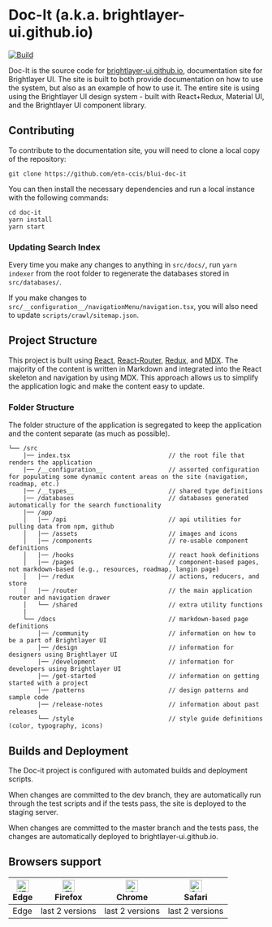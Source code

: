 # Doc-It (a.k.a. brightlayer-ui.github.io)

[![Build](https://github.com/etn-ccis/blui-doc-it/actions/workflows/blui-ci.yml/badge.svg?branch=master)](https://github.com/etn-ccis/blui-doc-it/actions/workflows/blui-ci.yml)

Doc-It is the source code for [brightlayer-ui.github.io](brightlayer-ui.github.io), documentation site for Brightlayer UI. The site is built to both provide documentation on how to use the system, but also as an example of how to use it. The entire site is using using the Brightlayer UI design system - built with React+Redux, Material UI, and the Brightlayer UI component library.

## Contributing

To contribute to the documentation site, you will need to clone a local copy of the repository:

```
git clone https://github.com/etn-ccis/blui-doc-it
```

You can then install the necessary dependencies and run a local instance with the following commands:

```
cd doc-it
yarn install
yarn start
```

### Updating Search Index

Every time you make any changes to anything in `src/docs/`, run `yarn indexer` from the root folder to regenerate the databases stored in `src/databases/`.

If you make changes to `src/__configuration__/navigationMenu/navigation.tsx`, you will also need to update `scripts/crawl/sitemap.json`.

## Project Structure

This project is built using [React](https://reactjs.org/), [React-Router](https://reacttraining.com/react-router/), [Redux](https://react-redux.js.org/), and [MDX](https://mdxjs.com/). The majority of the content is written in Markdown and integrated into the React skeleton and navigation by using MDX. This approach allows us to simplify the application logic and make the content easy to update.

### Folder Structure

The folder structure of the application is segregated to keep the application and the content separate (as much as possible).

```
└── /src
    |── index.tsx                           // the root file that renders the application
    |── /__configuration__                  // assorted configuration for populating some dynamic content areas on the site (navigation, roadmap, etc.)
    |── /__types__                          // shared type definitions
    |── /databases                          // databases generated automatically for the search functionality
    |── /app
    │   |── /api                            // api utilities for pulling data from npm, github
    │   |── /assets                         // images and icons
    │   |── /components                     // re-usable component definitions
    │   |── /hooks                          // react hook definitions
    │   |── /pages                          // component-based pages, not markdown-based (e.g., resources, roadmap, langin page)
    │   |── /redux                          // actions, reducers, and store
    │   |── /router                         // the main application router and navigation drawer
    │   └── /shared                         // extra utility functions
    |
    └── /docs                               // markdown-based page definitions
        |── /community                      // information on how to be a part of Brightlayer UI
        |── /design                         // information for designers using Brightlayer UI
        |── /development                    // information for developers using Brightlayer UI
        |── /get-started                    // information on getting started with a project
        |── /patterns                       // design patterns and sample code
        |── /release-notes                  // information about past releases
        └── /style                          // style guide definitions (color, typography, icons)
```

## Builds and Deployment

The Doc-it project is configured with automated builds and deployment scripts.

When changes are committed to the dev branch, they are automatically run through the test scripts and if the tests pass, the site is deployed to the staging server.

When changes are committed to the master branch and the tests pass, the changes are automatically deployed to brightlayer-ui.github.io.

## Browsers support

| [<img src="https://raw.githubusercontent.com/alrra/browser-logos/master/src/edge/edge_48x48.png" alt="IE / Edge" width="24px" height="24px" />](http://godban.github.io/browsers-support-badges/)</br>Edge | [<img src="https://raw.githubusercontent.com/alrra/browser-logos/master/src/firefox/firefox_48x48.png" alt="Firefox" width="24px" height="24px" />](http://godban.github.io/browsers-support-badges/)</br>Firefox | [<img src="https://raw.githubusercontent.com/alrra/browser-logos/master/src/chrome/chrome_48x48.png" alt="Chrome" width="24px" height="24px" />](http://godban.github.io/browsers-support-badges/)</br>Chrome | [<img src="https://raw.githubusercontent.com/alrra/browser-logos/master/src/safari/safari_48x48.png" alt="Safari" width="24px" height="24px" />](http://godban.github.io/browsers-support-badges/)</br>Safari |
| ---------------------------------------------------------------------------------------------------------------------------------------------------------------------------------------------------------- | ----------------------------------------------------------------------------------------------------------------------------------------------------------------------------------------------------------------- | ------------------------------------------------------------------------------------------------------------------------------------------------------------------------------------------------------------- | ------------------------------------------------------------------------------------------------------------------------------------------------------------------------------------------------------------- |
| Edge                                                                                                                                                                                                       | last 2 versions                                                                                                                                                                                                   | last 2 versions                                                                                                                                                                                               | last 2 versions                                                                                                                                                                                               |
